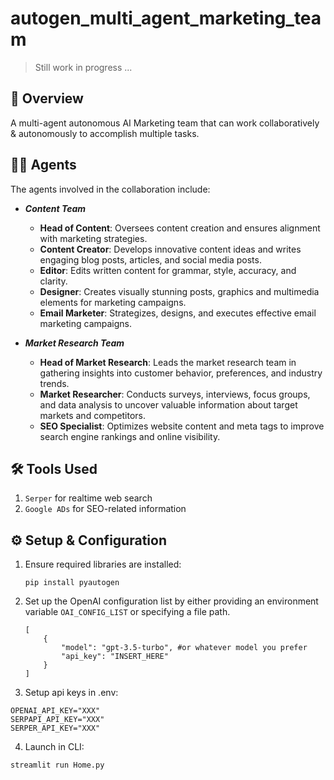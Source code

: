 # autogen_multi_agent_marketing_team

> Still work in progress ...

## 📖 Overview
A multi-agent autonomous AI Marketing team that can work collaboratively &amp; autonomously to accomplish multiple tasks.

## 🕵🏽 Agents

The agents involved in the collaboration include:

- ***Content Team***
    - **Head of Content**: Oversees content creation and ensures alignment with marketing strategies.
    - **Content Creator**: Develops innovative content ideas and writes engaging blog posts, articles, and social media posts.
    - **Editor**: Edits written content for grammar, style, accuracy, and clarity.
    - **Designer**: Creates visually stunning posts, graphics and multimedia elements for marketing campaigns.
    - **Email Marketer**: Strategizes, designs, and executes effective email marketing campaigns.

- ***Market Research Team***
    - **Head of Market Research**: Leads the market research team in gathering insights into customer behavior, preferences, and industry trends.
    - **Market Researcher**: Conducts surveys, interviews, focus groups, and data analysis to uncover valuable information about target markets and competitors.
    - **SEO Specialist**:  Optimizes website content and meta tags to improve search engine rankings and online visibility.

## 🛠️ Tools Used

1. `Serper` for realtime web search
2. `Google ADs` for SEO-related information

## ⚙️ Setup & Configuration

1. Ensure required libraries are installed:
    ```
    pip install pyautogen
    ```

2. Set up the OpenAI configuration list by either providing an environment variable `OAI_CONFIG_LIST` or specifying a file path.
    ```
    [
        {
            "model": "gpt-3.5-turbo", #or whatever model you prefer
            "api_key": "INSERT_HERE"
        }
    ]
    ```

3. Setup api keys in .env:
```
OPENAI_API_KEY="XXX"
SERPAPI_API_KEY="XXX"
SERPER_API_KEY="XXX"
```

4. Launch in CLI:
```
streamlit run Home.py
```